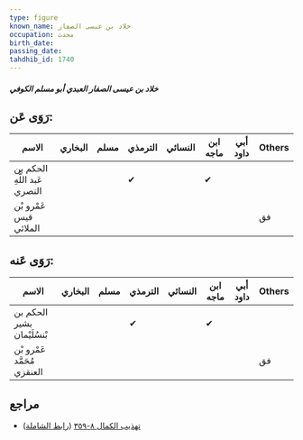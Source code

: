```yaml
---
type: figure
known_name: خلاد بن عيسى الصفار
occupation: محدث
birth_date:
passing_date:
tahdhib_id: 1740
---
```

##### خلاد بن عيسى الصفار العبدي أبو مسلم الكوفي

## رَوَى عَن:
| الاسم                        | البخاري | مسلم | الترمذي | النسائي | ابن ماجه | أبي داود | Others |
| ---------------------------- | ------- | ---- | ------- | ------- | -------- | -------- | ------ |
| الحكم بن عَبد اللَّهِ النصري |         |      | ✔       |         | ✔        |          |        |
| عَمْرو بْن قيس الملائي       |         |      |         |         |          |          | فق     |
## رَوَى عَنه:
| الاسم                       | البخاري | مسلم | الترمذي | النسائي | ابن ماجه | أبي داود | Others |
| --------------------------- | ------- | ---- | ------- | ------- | -------- | -------- | ------ |
| الحكم بن بشير بْنسُلَيْمان  |         |      | ✔       |         | ✔        |          |        |
| عَمْرو بْن مُحَمَّد العنقزي |         |      |         |         |          |          | فق     |
## مراجع
- [تهذيب الكمال ٨-٣٥٩](obsidian://open?vault=Tahdhib-al-Kamal&file=Figures/١٧٤٠-خلاد%20بن%20عيسى%20الصفار%20العبدي%20أبو%20مسلم%20الكوفي) ([رابط الشاملة](https://shamela.ws/book/3722/4070))